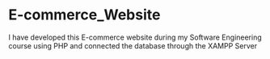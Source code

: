 # E-commerce_Website
I have developed this E-commerce website during my Software Engineering course using PHP and connected the database through the XAMPP Server
